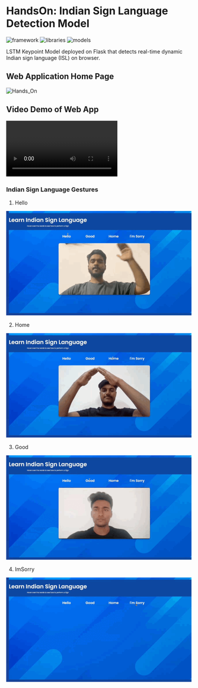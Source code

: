 # HandsOn: Indian Sign Language Detection Model
![framework](https://img.shields.io/badge/framework-flask-red)
![libraries](https://img.shields.io/badge/libraries-tensorflow,opencv,mediapipe-green)
![models](https://img.shields.io/badge/models-lstm,mediapipe_holstic-yellow)

LSTM Keypoint Model deployed on Flask that detects real-time dynamic Indian sign language (ISL) on browser.

## Web Application Home Page
![Hands_On]()

## Video Demo of Web App

![](/outputs/DemoVideo.mp4)

### Indian Sign Language Gestures

1. Hello
   
![](/outputs/Hi.gif)

2. Home

![](/outputs/Home.gif)

3. Good

![](/outputs/Good.gif)

4. ImSorry

![](/outputs/ImSorry.gif)
